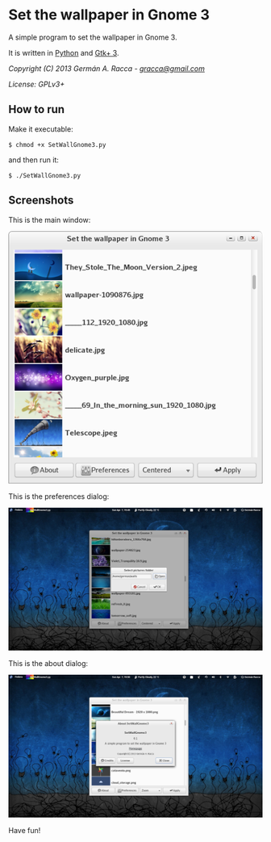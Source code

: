 Set the wallpaper in Gnome 3
============================

A simple program to set the wallpaper in Gnome 3.

It is written in [Python](http://www.python.org/) and [Gtk+ 3](http://www.gtk.org/).

*Copyright (C) 2013 Germán A. Racca - <gracca@gmail.com>*

*License: GPLv3+*

How to run
----------

Make it executable:

    $ chmod +x SetWallGnome3.py

and then run it:

    $ ./SetWallGnome3.py

Screenshots
-----------

This is the main window:

![Main window](./Screenshot1.png "Main window")

This is the preferences dialog:

![Preferences dialog](./Screenshot2.png "Preferences dialog")

This is the about dialog:

![About dialog](./Screenshot3.png "About dialog")

Have fun!
